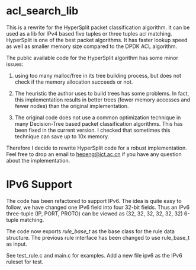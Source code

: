 # acl_search_lib

This is a rewrite for the HyperSplit packet classification algorithm. It can be used as a lib for IPv4 based 
five tuples or three tuples acl matching. HyperSplit is one of the best packet algorithms. It has faster lookup speed 
as well as smaller memory size compared to the DPDK ACL algorithm.

The public available code for the HyperSplit algorithm has some minor issues:  

1. using too many malloc/free in its tree building process, but does not check if the memory allocation succeeds or not. 

2. The heuristic the author uses to build trees has some problems. In fact, this implementation results in better trees
(fewer memory accesses and fewer nodes) than the original implementation. 

3. The original code does not use a common optimization technique in many Decision-Tree based packet classification algorithms. 
This has been fixed in the current version. I checked that sometimes this technique can save up to 10x memory. 


Therefore I decide to rewrite HyperSplit code for a robust implementation. 
Feel free to drop an email to hepeng@ict.ac.cn if you have any question about the implementation.

# IPv6 Support

The code has been refactored to support IPv6. The idea is quite easy to follow, we have changed one IPv6
field into four 32-bit fields. Thus an IPv6 three-tuple (IP, PORT, PROTO) can be viewed as (32, 32, 32, 32, 32, 32)
6-tuple matching.

The code now exports *rule\_base\_t* as the base class for the rule data structure.
The previous rule interface has been changed to use rule\_base\_t as input.

See test\_rule.c and main.c for examples.
Add a new file ipv6 as the IPv6 ruleset for test.

